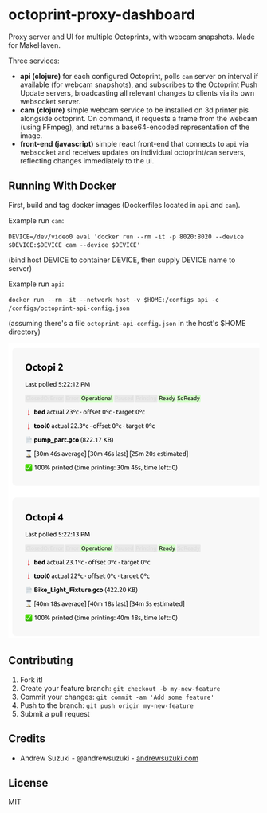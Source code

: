 # octoprint-proxy-dashboard

Proxy server and UI for multiple Octoprints, with webcam snapshots. Made for MakeHaven.

Three services:
* **api (clojure)** for each configured Octoprint, polls `cam` server on interval if available (for webcam snapshots), and subscribes to the Octoprint Push Update servers, broadcasting all relevant changes to clients via its own websocket server.
* **cam (clojure)** simple webcam service to be installed on 3d printer pis alongside octoprint. On command, it requests a frame from the webcam (using FFmpeg), and returns a base64-encoded representation of the image.
* **front-end (javascript)** simple react front-end that connects to `api` via websocket and receives updates on individual octoprint/`cam` servers, reflecting changes immediately to the ui.

## Running With Docker

First, build and tag docker images (Dockerfiles located in `api` and `cam`).

Example run `cam`:

`DEVICE=/dev/video0 eval 'docker run --rm -it -p 8020:8020 --device $DEVICE:$DEVICE cam --device $DEVICE'`

(bind host DEVICE to container DEVICE, then supply DEVICE name to server)

Example run `api`:

`docker run --rm -it --network host -v $HOME:/configs api -c /configs/octoprint-api-config.json`

(assuming there's a file `octoprint-api-config.json` in the host's $HOME directory)

![octoprint proxy screenshot](screenshot.png)

## Contributing

1. Fork it!
2. Create your feature branch: `git checkout -b my-new-feature`
3. Commit your changes: `git commit -am 'Add some feature'`
4. Push to the branch: `git push origin my-new-feature`
5. Submit a pull request

## Credits

* Andrew Suzuki - @andrewsuzuki - [andrewsuzuki.com](http://andrewsuzuki.com)

## License

MIT
